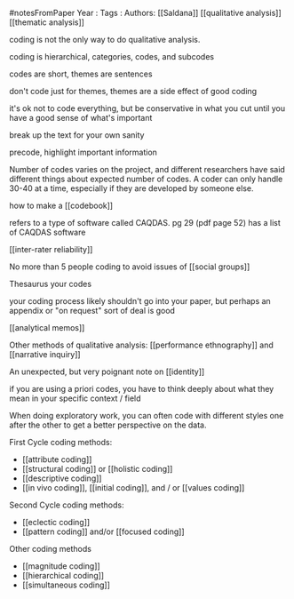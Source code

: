 #notesFromPaper
Year   :
Tags   :
Authors: [[Saldana]]
[[qualitative analysis]]
[[thematic analysis]]

coding is not the only way to do qualitative analysis.

coding is hierarchical, categories, codes, and subcodes

codes are short, themes are sentences

don't code just for themes, themes are a side effect of good coding

it's ok not to code everything, but be conservative in what you cut until you have a good sense of what's important

break up the text for your own sanity

precode, highlight important information

Number of codes varies on the project, and different researchers have said different things about expected number of codes. A coder can only handle 30-40 at a time, especially if they are developed by someone else.

how to make a [[codebook]]

refers to a type of software called CAQDAS. pg 29 (pdf page 52) has a list of CAQDAS software

[[inter-rater reliability]]

No more than 5 people coding to avoid issues of [[social groups]]

Thesaurus your codes

your coding process likely shouldn't go into your paper, but perhaps an appendix or "on request" sort of deal is good

[[analytical memos]]

Other methods of qualitative analysis: [[performance ethnography]] and [[narrative inquiry]]

An unexpected, but very poignant note on [[identity]]

if you are using a priori codes, you have to think deeply about what they mean in your specific context / field

When doing exploratory work, you can often code with different styles one after the other to get a better perspective on the data.

First Cycle coding methods:

 - [[attribute coding]]
 - [[structural coding]] or [[holistic coding]]
 - [[descriptive coding]]
 - [[in vivo coding]], [[initial coding]], and / or [[values coding]]

Second Cycle coding methods:

 - [[eclectic coding]]
 - [[pattern coding]] and/or [[focused coding]]

Other coding methods

 - [[magnitude coding]]
 - [[hierarchical coding]]
 - [[simultaneous coding]]
